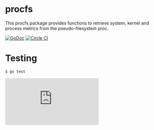 # procfs

This procfs package provides functions to retrieve system, kernel and process
metrics from the pseudo-filesystem proc.

[![GoDoc](https://godoc.org/github.com/prometheus/procfs?status.png)](https://godoc.org/github.com/prometheus/procfs)
[![Circle CI](https://circleci.com/gh/prometheus/procfs.svg?style=svg)](https://circleci.com/gh/prometheus/procfs)

# Testing

    $ go test


[![Analytics](https://kubernetes-site.appspot.com/UA-36037335-10/GitHub/Godeps/_workspace/src/github.com/prometheus/procfs/README.md?pixel)]()
